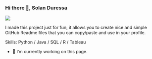 ### Hi there 👋, Solan Duressa
![](https://arturssmirnovs.github.io/github-profile-readme-generator/images/banner.png)

I made this project just for fun, it allows you to create nice and simple GitHub Readme files that you can copy/paste and use in your profile.

Skills: Python / Java / SQL / R / Tableau

- 🔭 I’m currently working on this page. 


